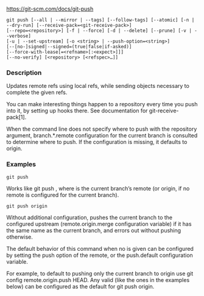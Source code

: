 https://git-scm.com/docs/git-push 

```
git push [--all | --mirror | --tags] [--follow-tags] [--atomic] [-n | --dry-run] [--receive-pack=<git-receive-pack>]
[--repo=<repository>] [-f | --force] [-d | --delete] [--prune] [-v | --verbose]
[-u | --set-upstream] [-o <string> | --push-option=<string>]
[--[no-]signed|--signed=(true|false|if-asked)]
[--force-with-lease[=<refname>[:<expect>]]]
[--no-verify] [<repository> [<refspec>…​]]
```

### Description
Updates remote refs using local refs, while sending objects necessary to complete the given refs.

You can make interesting things happen to a repository every time you push into it, by setting up hooks there. See documentation for git-receive-pack[1].

When the command line does not specify where to push with the repository argument, branch.*.remote configuration for the current branch is consulted to determine where to push. If the configuration is missing, it defaults to origin.

### Examples

	git push

Works like git push <remote>, where <remote> is the current branch’s remote (or origin, if no remote is configured for the current branch).
	
`git push origin`

Without additional configuration, pushes the current branch to the configured upstream (remote.origin.merge configuration variable) if it has the same name as the current branch, and errors out without pushing otherwise.

The default behavior of this command when no <refspec> is given can be configured by setting the push option of the remote, or the push.default configuration variable.

For example, to default to pushing only the current branch to origin use git config remote.origin.push HEAD. Any valid <refspec> (like the ones in the examples below) can be configured as the default for git push origin.
